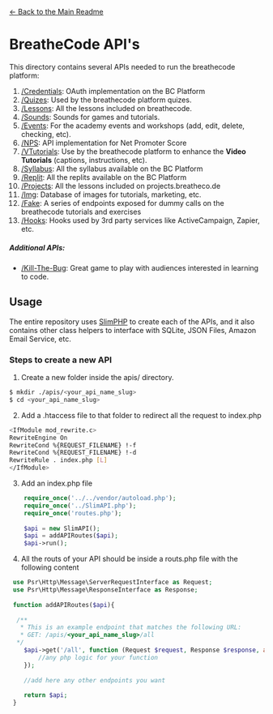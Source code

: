 [<- Back to the Main Readme](../docs/README.md)

# BreatheCode API's

This directory contains several APIs needed to run the breathecode platform:

1. [/Credentials](./credentials/README.md): OAuth implementation on the BC Platform
3. [/Quizes](./quiz/README.md): Used by the breathecode platform quizes.
4. [/Lessons](./lesson/README.md): All the lessons included on breathecode.
5. [/Sounds](./sound/README.md): Sounds for games and tutorials.
6. [/Events](./event/README.md): For the academy events and workshops (add, edit, delete, checking, etc).
7. [/NPS](./nps/README.md): API implementation for Net Promoter Score
8. [/VTutorials](./vtutorial/README.md): Use by the breathecode platform to enhance the **Video Tutorials** (captions, instructions, etc).
9. [/Syllabus](./syllabus/README.md): All the syllabus available on the BC Platform
10. [/Replit](./replit/README.md): All the replits available on the BC Platform
12. [/Projects](./project/README.md): All the lessons included on projects.breatheco.de
12. [/Img](./img/README.md): Database of images for tutorials, marketing, etc.
13. [/Fake](./fake/README.md): A series of endpoints exposed for dummy calls on the breathecode tutorials and exercises
14. [/Hooks](./hooks/README.md): Hooks used by 3rd party services like ActiveCampaign, Zapier, etc.

##### Additional APIs:
- [/Kill-The-Bug](./kill-the-bug/README.md): Great game to play with audiences interested in learning to code.

## Usage

The entire repository uses [SlimPHP](https://www.slimframework.com/) to create each of the APIs, and it also 
contains other class helpers to interface with SQLite, JSON Files, Amazon Email Service, etc.

### Steps to create a new API

1. Create a new folder inside the apis/ directory.
```sh
$ mkdir ./apis/<your_api_name_slug>
$ cd <your_api_name_slug>
```
2. Add a .htaccess file to that folder to redirect all the request to index.php
```sh
<IfModule mod_rewrite.c>
RewriteEngine On
RewriteCond %{REQUEST_FILENAME} !-f
RewriteCond %{REQUEST_FILENAME} !-d
RewriteRule . index.php [L]
</IfModule>
```
3. Add an index.php file
```php
	require_once('../../vendor/autoload.php');
	require_once('../SlimAPI.php');
	require_once('routes.php');
	
	$api = new SlimAPI();
	$api = addAPIRoutes($api);
	$api->run(); 
```
4. All the routs of your API should be inside a routs.php file with the following content
```php
 use Psr\Http\Message\ServerRequestInterface as Request;
 use Psr\Http\Message\ResponseInterface as Response;
 
 function addAPIRoutes($api){
 
  /**
   * This is an example endpoint that matches the following URL:
   * GET: /apis/<your_api_name_slug>/all
  */
 	$api->get('/all', function (Request $request, Response $response, array $args) use ($api) {
 	    //any php logic for your function
 	});
 	
 	//add here any other endpoints you want
 	
 	return $api;
 }
```
<!--stackedit_data:
eyJoaXN0b3J5IjpbLTE1MDM4NzAxODddfQ==
-->